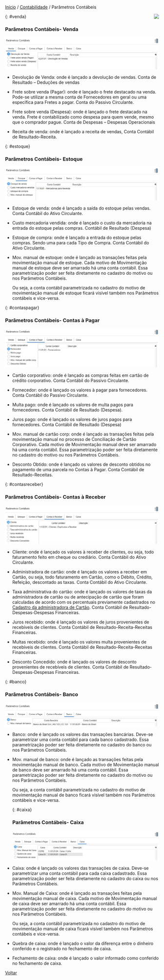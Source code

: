[Início](index.md) / [Contabilidade](contabilidade.md) / Parâmetros Contábeis

<a href="http://docs.continentenuvem.com.br/dicas.html#dicas"><img align="right" src="http://docs.continentenuvem.com.br/images/dicas.png"></a>

{: #venda}

### Parâmetros Contábeis- Venda

![](images/contabilidade_parametro_contabil_venda.jpg)

- Devolução de Venda: onde é lançado a devolução de vendas. Conta de Resultado – Deduções de vendas




- Frete sobre venda (Pagar): onde é lançado o frete destacado na venda. Pode-se utilizar  a mesma conta de Fornecedores em geral ou uma específica para Fretes a pagar. Conta do Passivo Circulante.

  

- Frete sobre venda (Despesa): onde é lançado o frete destacado na venda. Frete é contabilizado como despesa para quem vende, mesmo que o comprador pague. Conta de Despesas – Despesas Operacionais

  

- Receita de venda: onde é lançado a receita de vendas, Conta Contábil de Resultado-Receita.





{: #estoque}

### Parâmetros Contábeis- Estoque



![](images/contabilidade_parametro_contabil_estoque.jpg)

- Estoque de venda: onde é lançado a saída do estoque pelas vendas. Conta Contábil do Ativo Circulante.

- Custo  mercadoria vendida: onde é lançado o custo da mercadoria na entrada do estoque pelas compras. Contábil de Resultado (Despesa)

- Estoque de compra: onde é lançado a entrada do estoque pelas compras. Sendo uma para cada Tipo de Compra. Conta Contábil do Ativo Circulante.

- Mov. manual de estoque: onde é lançado as transações feitas pela movimentação manual de estoque. Cada motivo de Movimentação manual de estoque deve ser amarrado há uma conta contábil. Essa parametrização poder ser feita diretamente no cadastro do motivo ou nos Parâmetros Contábeis.

  Ou seja, a conta contábil parametrizada no cadastro do motivo de movimentação manual de estoque ficará visível também nos Parâmetros contábeis e vice-versa.

  

{: #contaspagar}

### Parâmetros Contábeis- Contas à Pagar



![](images/contabilidade_parametro_contabil_contas_pagar.jpg)

- Cartão corporativo: onde é lançado as compras feitas em cartão de crédito corporativo. Conta Contábil do Passivo Circulante.

- Fornecedor: onde é lançado os valores à pagar para fornecedores. Conta Contábil do Passivo Circulante.
- Multa pago: onde é lançado os valores de multa pagos para fornecedores. Conta Contábil de Resultado (Despesa).
- Juros pago: onde é lançado os valores de juros pagos para fornecedores. Conta Contábil de Resultado (Despesa) 
- Mov. manual de cartão corp: onde é lançado as transações feitas pela movimentação manual no processo de Conciliação de Cartão Corporativo. Cada motivo de Movimentação manual deve ser amarrado há uma conta contábil. Essa parametrização poder ser feita diretamente no cadastro do motivo ou nos Parâmetros Contábeis.
- Desconto Obtido: onde é lançado os valores de desconto obtidos no pagamento de uma parcela no Contas à Pagar. Conta Contábil de Resultado-Receitas.



{: #contasreceber}

### Parâmetros Contábeis- Contas à Receber



![](images/contabilidade_parametro_contabil_contas_receber.jpg)

- Cliente: onde é lançado os valores à receber de clientes, ou seja, todo faturamento feito em cheque ou crediário. Conta Contábil do Ativo Circulante.

  

- Administradora de cartão: onde é lançado os valores a receber em  Cartão, ou seja, todo faturamento em Cartão, como o Débito, Crédito, Refeição, descontado as taxas. Conta Contábil do Ativo Circulante.

  

- Taxa administrativa do cartão: onde é lançado os valores de taxas da administradora de cartão ou de antecipação de cartão que foram calculadas de acordo com os percentuais previamente cadastrados no [Cadastro da administradora de Cartão](financeiro_administradora_cartao.md). Conta Contábil de Resultado-Despesas-Despesas Financeiras.

  

- Juros recebido: onde é lançado os valores de juros provenientes de recebíveis de clientes. Conta Contábil de Resultado-Receita-Receitas Financeiras.

  

- Multas recebido: onde é lançado os valores multa provenientes de recebíveis de clientes. Conta Contábil de Resultado-Receita-Receitas Financeiras.

  

- Desconto Concedido: onde é lançado os valores de desconto provenientes de recebíveis de clientes. Conta Contábil de Resultado-Despesas-Despesas Financeiras.



{: #banco}

### Parâmetros Contábeis- Banco

![](images/contabilidade_parametro_contabil_banco.jpg)



- Banco: onde é lançado os valores das transações bancárias. Deve-se parametrizar uma conta contábil para cada banco cadastrado. Essa parametrização poder ser feita diretamente no cadastro do banco ou nos Parâmetros Contábeis.

  

- Mov. manual de banco: onde é lançado as transações feitas pela movimentação manual de banco. Cada motivo de Movimentação manual de banco deve ser amarrado há uma conta contábil. Essa parametrização poder ser feita diretamente no cadastro do motivo ou nos Parâmetros Contábeis.

  Ou seja, a conta contábil parametrizada no cadastro do motivo de movimentação manual de banco ficará visível também nos Parâmetros contábeis e vice-versa.

  

  {: #caixa}

  ### Parâmetros Contábeis- Caixa

  ![](images/contabilidade_parametro_contabil_caixa.jpg)

  

- Caixa:  onde é lançado os valores das transações de caixa. Deve-se parametrizar uma conta contábil para cada caixa cadastrado. Essa parametrização poder ser feita diretamente no cadastro do caixa ou nos Parâmetros Contábeis.



- Mov. Manual de Caixa: onde é lançado as transações feitas pela movimentação manual de caixa. Cada motivo de Movimentação manual de caixa deve ser amarrado há uma conta contábil. Essa parametrização poder ser feita diretamente no cadastro do motivo ou nos Parâmetros Contábeis.

  Ou seja, a conta contábil parametrizada no cadastro do motivo de movimentação manual de caixa ficará visível também nos Parâmetros contábeis e vice-versa.

  

-  Quebra de caixa: onde é lançado o valor da diferença entre o dinheiro conferido e o registrado no fechamento de caixa. 

  

- Fechamento de caixa: onde é lançado o valor informado como conferido no fechamento de caixa.













[Voltar](contabilidade.md#parametroscontabeis)



